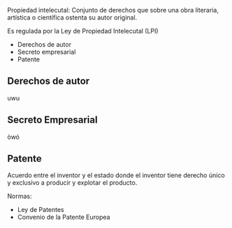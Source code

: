 Propiedad intelecutal: Conjunto de derechos que sobre una obra literaria, artística o científica ostenta su autor original.

Es regulada por la Ley de Propiedad Intelecutal (LPI)

- Derechos de autor
- Secreto empresarial
- Patente

## Derechos de autor
uwu
## Secreto Empresarial
òwó
## Patente
Acuerdo entre el inventor y el estado donde el inventor tiene derecho único y exclusivo a producir y explotar el producto.

Normas:
- Ley de Patentes
- Convenio de la Patente Europea

